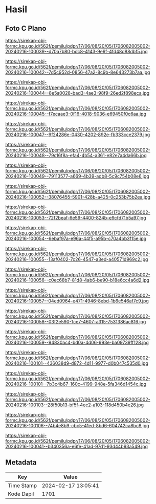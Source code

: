 # Hasil

## Foto C Plano

https://sirekap-obj-formc.kpu.go.id/562f/pemilu/pdpr/17/06/08/20/05/1706082005002-20240216-100039--d70a7b80-bdc8-4143-9e9f-4fd48d88dbf5.jpg

https://sirekap-obj-formc.kpu.go.id/562f/pemilu/pdpr/17/06/08/20/05/1706082005002-20240216-100042--7d5c952d-0856-47a2-8c9b-8e643273b7aa.jpg

https://sirekap-obj-formc.kpu.go.id/562f/pemilu/pdpr/17/06/08/20/05/1706082005002-20240216-100044--8e5a0028-bad3-4ae3-98f9-26ed2f898eca.jpg

https://sirekap-obj-formc.kpu.go.id/562f/pemilu/pdpr/17/06/08/20/05/1706082005002-20240216-100045--f7ecaae3-0f16-4018-9036-e69450f0c6aa.jpg

https://sirekap-obj-formc.kpu.go.id/562f/pemilu/pdpr/17/06/08/20/05/1706082005002-20240216-100047--9f24286e-0430-4202-892e-fb333cce2379.jpg

https://sirekap-obj-formc.kpu.go.id/562f/pemilu/pdpr/17/06/08/20/05/1706082005002-20240216-100048--79c16f8a-efa4-4b54-a361-e82e7a4da66b.jpg

https://sirekap-obj-formc.kpu.go.id/562f/pemilu/pdpr/17/06/08/20/05/1706082005002-20240216-100049--79113577-a669-4b39-adb8-5c9c754b08e6.jpg

https://sirekap-obj-formc.kpu.go.id/562f/pemilu/pdpr/17/06/08/20/05/1706082005002-20240216-100052--38076455-5901-428b-a425-0c253b75b2ea.jpg

https://sirekap-obj-formc.kpu.go.id/562f/pemilu/pdpr/17/06/08/20/05/1706082005002-20240216-100053--72f2beaf-6e59-4400-824b-e9cfd71b5a97.jpg

https://sirekap-obj-formc.kpu.go.id/562f/pemilu/pdpr/17/06/08/20/05/1706082005002-20240216-100054--6ebaf97a-e96a-44f5-a95b-c70a4bb3f15e.jpg

https://sirekap-obj-formc.kpu.go.id/562f/pemilu/pdpr/17/06/08/20/05/1706082005002-20240216-100055--13af0402-7c26-4547-a3ed-a40571d969c2.jpg

https://sirekap-obj-formc.kpu.go.id/562f/pemilu/pdpr/17/06/08/20/05/1706082005002-20240216-100056--c0ec68b7-81d8-4ab6-be90-b18e6cc4a6d2.jpg

https://sirekap-obj-formc.kpu.go.id/562f/pemilu/pdpr/17/06/08/20/05/1706082005002-20240216-100057--04ed0964-e471-4946-8ebd-1b6e546af7c9.jpg

https://sirekap-obj-formc.kpu.go.id/562f/pemilu/pdpr/17/06/08/20/05/1706082005002-20240216-100058--03f2e590-1ce7-4607-a315-7531386ac816.jpg

https://sirekap-obj-formc.kpu.go.id/562f/pemilu/pdpr/17/06/08/20/05/1706082005002-20240216-100059--94830ac4-bd0a-4d06-993e-ba09739ff128.jpg

https://sirekap-obj-formc.kpu.go.id/562f/pemilu/pdpr/17/06/08/20/05/1706082005002-20240216-100101--436038d9-d872-4d11-9977-d0b047c535d0.jpg

https://sirekap-obj-formc.kpu.go.id/562f/pemilu/pdpr/17/06/08/20/05/1706082005002-20240216-100101--7b3c4b67-160c-4199-948e-5fa346d1454c.jpg

https://sirekap-obj-formc.kpu.go.id/562f/pemilu/pdpr/17/06/08/20/05/1706082005002-20240216-100103--28f50b13-bf5f-4ec2-a103-118d450b4e26.jpg

https://sirekap-obj-formc.kpu.go.id/562f/pemilu/pdpr/17/06/08/20/05/1706082005002-20240216-100106--74b4e8b9-cbc5-41ed-8bd6-604742ca8bc8.jpg

https://sirekap-obj-formc.kpu.go.id/562f/pemilu/pdpr/17/06/08/20/05/1706082005002-20240216-100041--b340356a-e6fe-41ad-97d1-93d44b93a549.jpg


## Metadata

| Key        | Value               |
| ---------- | ------------------- |
| Time Stamp | 2024-02-17 13:05:41 |
| Kode Dapil | 1701                |



